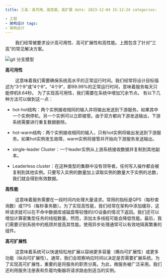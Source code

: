 ```yaml
---
title: 三高：高可用、高性能、高扩展 date: 2023-12-04 15:12:24 categories:

- 工程
- 架构设计 tags:
- 架构设计
---
```


&ensp;&ensp;&ensp;&ensp; 我们经常被要求设计高可用性、高可扩展性和高性能。上图包含了针对“三高”的常见解决方案。

![git 分支模型](/pic/工程/架构设计/三高：高可用、高性能、高扩展/640.gif)

__高可用性__

&ensp;&ensp;&ensp;&ensp; 这意味着我们需要确保系统高水平的正常运行时间。我们经常将设计目标描述为“3个9”或“4个9”。“4个9”，即99.99%的正常运行时间，意味着服务每天只能停机8.64秒。
为了实现高可用性，我们需要在系统中增加冗余节点。 有以下几种方法可以做到这一点：

* hot-hot结构：两个实例接收相同的输入并将输出发送到下游服务。如果其中一个实例停机，另一个实例可以立即接管。由于双方都向下游发送输出，下游系统需要进行重复数据删除。

* hot-warm结构：两个实例接收相同的输入，只有hot实例将输出发送到下游服务。如果hot实例发生故障，warm实例将接管并开始向下游服务发送输出。

* single-leader Cluster：一个leader实例从上游系统接收数据并复制到其他副本。

* Leaderless cluster：在这种类型的集群中没有领导者。任何写入操作都会被复制到其他实例。只要写入实例的数量加上读取实例的数量大于实例的总数，我们就会得到有效数据。

__高性能__

&ensp;&ensp;&ensp;&ensp;
这意味着服务需要在一段时间内处理大量请求。常用的指标是QPS（每秒查询数）或TPS（每秒事务数）。为了实现高性能，我们经常在架构中添加缓存，这样请求就可以在不命中数据库或磁盘等较慢的I/O设备的情况下返回。我们还可以增加计算密集型任务的线程数量。然而，添加太多线程可能会降低性能。最后，我们需要识别系统中的瓶颈并提高其性能。使用异步处理通常可以有效地隔离繁重的组件。

__高可扩展性__

&ensp;&ensp;&ensp;&ensp;
这意味着系统可以快速轻松地扩展以容纳更多容量（横向可扩展性）或更多功能（纵向可扩展性）。通常，我们会观察响应时间以决定是否需要扩展系统。为了实现高可扩展性，重要的是将服务的职责分离。为此，微服务被广泛采用。我们还利用服务注册表和负载均衡器将请求路由到适当的实例。







